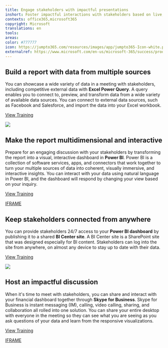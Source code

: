 ```yaml
---
title: Engage stakeholders with impactful presentations
inshort: Foster impactful interactions with stakeholders based on live, dynamic reports that keep up with constantly changing financial data.
contexts: office365,microsoft365
copyright: Microsoft
translations: en
tools: 
areas: 
color: #777777
icon: https://jumpto365.com/resources/images/app/jumpto365-Icon-white.png
externalref: https://www.microsoft.com/en-us/microsoft-365/success/productivitylibrary/engage-stakeholders-with-impactful-presentations
---
```


## Build a report with data from multiple sources

You can showcase a wide variety of data in a meeting with stakeholders, including competitive external data with **Excel Power Query**. A query enables you to connect to, preview, and transform data from a wide variety of available data sources. You can connect to external data sources, such as Facebook and Salesforce, and import the data into your Excel workbook.

[View Training](https://support.office.com/en-US/article/Introduction-to-Microsoft-Power-Query-for-Excel-6E92E2F4-2079-4E1F-BAD5-89F6269CD605)

![](http://img-prod-cms-rt-microsoft-com.akamaized.net/cms/api/am/imageFileData/RE1MIb8?ver=72fb)

## Make the report multidimensional and interactive

Prepare for an engaging discussion with your stakeholders by transforming the report into a visual, interactive dashboard in **Power BI**. Power BI is a collection of software services, apps, and connectors that work together to turn your multiple sources of data into coherent, visually immersive, and interactive insights. You can interact with your data using natural language in Power BI, and the dashboard will respond by changing your view based on your inquiry.

[View Training](https://powerbi.microsoft.com/en-us/guided-learning/powerbi-learning-4-3-asking-questions-natural-language/)

[IFRAME](https://www.microsoft.com/en-us/videoplayer/embed/RE1UK8Y)

## Keep stakeholders connected from anywhere

You can provide stakeholders 24/7 access to your **Power BI dashboard** by publishing it to a shared **BI Center site**. A BI Center site is a SharePoint site that was designed especially for BI content. Stakeholders can log into the site from anywhere, on almost any device to stay up to date with their data.

[View Training](https://support.office.com/en-US/article/Create-share-and-consume-BI-content-in-a-BI-Center-site-BFA4B014-DB1A-4A9A-A3B7-D4BD47CA988C)

![](http://img-prod-cms-rt-microsoft-com.akamaized.net/cms/api/am/imageFileData/RE1MQaD?ver=3504)

## Host an impactful discussion

When it's time to meet with stakeholders, you can share and interact with your financial dashboard together through **Skype for Business**. Skype for Business is instant messaging (IM), calling, video calling, sharing, and collaboration all rolled into one solution. You can share your entire desktop with everyone in the meeting so they can see what you are seeing as you ask questions of your data and learn from the responsive visualizations.

[View Training](https://support.office.com/en-US/article/Share-your-screen-in-Skype-for-Business-2d436dc9-d092-4ef1-83f1-dd9f7a7cd3fc)

[IFRAME](https://www.microsoft.com/en-us/videoplayer/embed/RE1Tmri)

